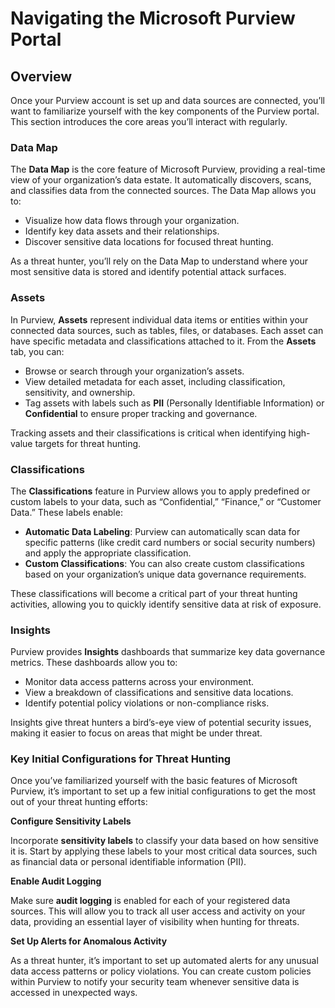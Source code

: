# Navigating the Microsoft Purview Portal

## Overview

Once your Purview account is set up and data sources are connected, you’ll want to familiarize yourself with the key components of the Purview portal. This section introduces the core areas you’ll interact with regularly.&#x20;

### **Data Map**

The **Data Map** is the core feature of Microsoft Purview, providing a real-time view of your organization’s data estate. It automatically discovers, scans, and classifies data from the connected sources. The Data Map allows you to:

* Visualize how data flows through your organization.
* Identify key data assets and their relationships.
* Discover sensitive data locations for focused threat hunting.

As a threat hunter, you’ll rely on the Data Map to understand where your most sensitive data is stored and identify potential attack surfaces.

### **Assets**

In Purview, **Assets** represent individual data items or entities within your connected data sources, such as tables, files, or databases. Each asset can have specific metadata and classifications attached to it. From the **Assets** tab, you can:

* Browse or search through your organization’s assets.
* View detailed metadata for each asset, including classification, sensitivity, and ownership.
* Tag assets with labels such as **PII** (Personally Identifiable Information) or **Confidential** to ensure proper tracking and governance.

Tracking assets and their classifications is critical when identifying high-value targets for threat hunting.

### **Classifications**

The **Classifications** feature in Purview allows you to apply predefined or custom labels to your data, such as “Confidential,” “Finance,” or “Customer Data.” These labels enable:

* **Automatic Data Labeling**: Purview can automatically scan data for specific patterns (like credit card numbers or social security numbers) and apply the appropriate classification.
* **Custom Classifications**: You can also create custom classifications based on your organization’s unique data governance requirements.

These classifications will become a critical part of your threat hunting activities, allowing you to quickly identify sensitive data at risk of exposure.

### **Insights**

Purview provides **Insights** dashboards that summarize key data governance metrics. These dashboards allow you to:

* Monitor data access patterns across your environment.
* View a breakdown of classifications and sensitive data locations.
* Identify potential policy violations or non-compliance risks.

Insights give threat hunters a bird’s-eye view of potential security issues, making it easier to focus on areas that might be under threat.

### **Key Initial Configurations for Threat Hunting**

Once you’ve familiarized yourself with the basic features of Microsoft Purview, it’s important to set up a few initial configurations to get the most out of your threat hunting efforts:

**Configure Sensitivity Labels**

Incorporate **sensitivity labels** to classify your data based on how sensitive it is. Start by applying these labels to your most critical data sources, such as financial data or personal identifiable information (PII).

**Enable Audit Logging**

Make sure **audit logging** is enabled for each of your registered data sources. This will allow you to track all user access and activity on your data, providing an essential layer of visibility when hunting for threats.

**Set Up Alerts for Anomalous Activity**

As a threat hunter, it’s important to set up automated alerts for any unusual data access patterns or policy violations. You can create custom policies within Purview to notify your security team whenever sensitive data is accessed in unexpected ways.
